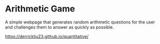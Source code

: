 # Arithmetic Game

A simple webpage that generates random arithmetic questions for the user and challenges them to answer as quickly as possible.

https://derrickliu23.github.io/quantitative/
